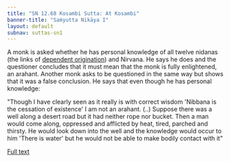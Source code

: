 ```yaml
---
title: "SN 12.68 Kosambi Sutta: At Kosambi"
banner-title: "Saṁyutta Nikāya I" 
layout: default 
subnav: suttas-sn1
---
```


A monk is asked whether he has personal knowledge of all twelve nidanas (the links of [dependent origination](/pages/suttas/sn/165-ps.html)) and Nirvana. He says he does and the questioner concludes that it must mean that the monk is fully enlightened, an arahant. Another monk asks to be questioned in the same way but shows that it was a false conclusion. He says that even though he has personal knowledge: 


"Though I have clearly seen as it really is with correct wisdom 'Nibbana is the cessation of existence' I am not an arahant. (..) Suppose there was a well along a desert road but it had neither rope nor bucket. Then a man would come along, oppressed and afflicted by heat, tired, parched and thirsty. He would look down into the well and the knowledge would occur to him 'There is water' but he would not be able to make bodily contact with it"

[Full text](https://www.dhammatalks.org/suttas/SN/SN12_68.html)
